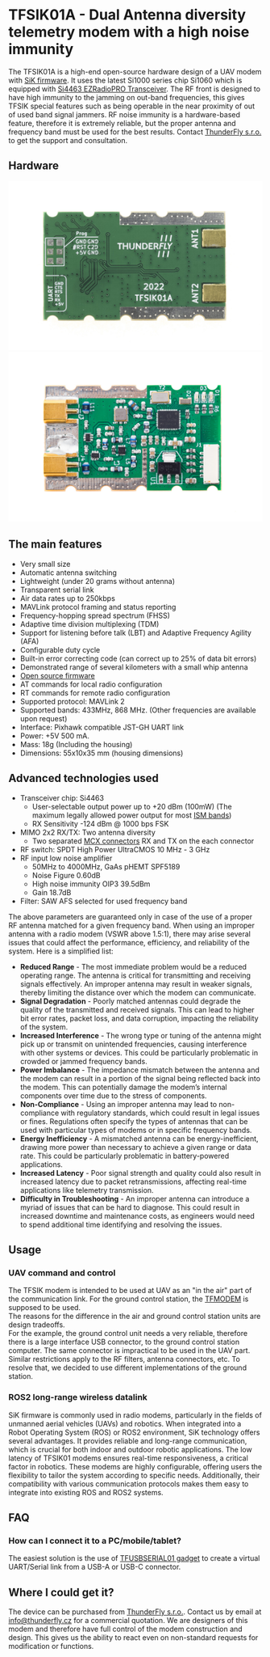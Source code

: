 # TFSIK01A - Dual Antenna diversity telemetry modem with a high noise immunity 

The TFSIK01A is a high-end open-source hardware design of a UAV modem with [SiK firmware](https://github.com/ThunderFly-aerospace/SiK). It uses the latest Si1000 series chip Si1060 which is equipped with [Si4463 EZRadioPRO Transceiver](https://www.silabs.com/documents/public/data-sheets/Si4463-61-60-C.pdf).
The RF front is designed to have high immunity to the jamming on out-band frequencies, this gives TFSIK special features such as being operable in the near proximity of out of used band signal jammers.  RF noise immunity is a hardware-based feature, therefore it is extremely reliable, but the proper antenna and frequency band must be used for the best results. Contact [ThunderFly s.r.o.](https://www.thunderfly.cz/) to get the support and consultation. 

## Hardware

![TFSIK01A bottom view](doc/img/TFSIK01_1.jpg)
![TFSIK01A top view](doc/img/TFSIK01_3.jpg) 

## The main features

   * Very small size
   * Automatic antenna switching
   * Lightweight (under 20 grams without antenna)
   * Transparent serial link
   * Air data rates up to 250kbps
   * MAVLink protocol framing and status reporting
   * Frequency-hopping spread spectrum (FHSS)
   * Adaptive time division multiplexing (TDM)
   * Support for listening before talk (LBT) and Adaptive Frequency Agility (AFA)
   * Configurable duty cycle
   * Built-in error correcting code (can correct up to 25% of data bit errors)
   * Demonstrated range of several kilometers with a small whip antenna
   * [Open source firmware]((https://github.com/ThunderFly-aerospace/SiK))
   * AT commands for local radio configuration
   * RT commands for remote radio configuration
   * Supported protocol: MAVLink 2
   * Supported bands: 433MHz, 868 MHz. (Other frequencies are available upon request)
   * Interface: Pixhawk compatible JST-GH UART link
   * Power: +5V 500 mA.
   * Mass: 18g (Including the housing)
   * Dimensions: 55x10x35 mm (housing dimensions)


 ## Advanced technologies used
  
  * Transceiver chip: Si4463
    * User-selectable output power up to +20 dBm (100mW) (The maximum legally allowed power output for most [ISM bands](https://en.wikipedia.org/wiki/ISM_radio_band))
    * RX Sensitivity -124 dBm @ 1000 bps FSK
  * MIMO 2x2 RX/TX: Two antenna diversity
    * Two separated [MCX connectors](https://en.wikipedia.org/wiki/MCX_connector) RX and TX on the each connector
  * RF switch: SPDT High Power UltraCMOS 10 MHz - 3 GHz
  * RF input low noise amplifier
    * 50MHz to 4000MHz, GaAs pHEMT SPF5189
    * Noise Figure 0.60dB
    * High noise immunity OIP3 39.5dBm
    * Gain 18.7dB
  * Filter: SAW AFS selected for used frequency band

The above parameters are guaranteed only in case of the use of a proper RF antenna matched for a given frequency band. When using an improper antenna with a radio modem (VSWR above 1.5:1), there may arise several issues that could affect the performance, efficiency, and reliability of the system. Here is a simplified list: 

  - **Reduced Range** - The most immediate problem would be a reduced operating range. The antenna is critical for transmitting and receiving signals effectively. An improper antenna may result in weaker signals, thereby limiting the distance over which the modem can communicate.
  - **Signal Degradation** - Poorly matched antennas could degrade the quality of the transmitted and received signals. This can lead to higher bit error rates, packet loss, and data corruption, impacting the reliability of the system.
  - **Increased Interference** - The wrong type or tuning of the antenna might pick up or transmit on unintended frequencies, causing interference with other systems or devices. This could be particularly problematic in crowded or jammed frequency bands.
  - **Power Imbalance** - The impedance mismatch between the antenna and the modem can result in a portion of the signal being reflected back into the modem. This can potentially damage the modem’s internal components over time due to the stress of components.
  - **Non-Compliance** - Using an improper antenna may lead to non-compliance with regulatory standards, which could result in legal issues or fines. Regulations often specify the types of antennas that can be used with particular types of modems or in specific frequency bands.
  - **Energy Inefficiency** - A mismatched antenna can be energy-inefficient, drawing more power than necessary to achieve a given range or data rate. This could be particularly problematic in battery-powered applications.
  - **Increased Latency** - Poor signal strength and quality could also result in increased latency due to packet retransmissions, affecting real-time applications like telemetry transmission.
  - **Difficulty in Troubleshooting** - An improper antenna can introduce a myriad of issues that can be hard to diagnose. This could result in increased downtime and maintenance costs, as engineers would need to spend additional time identifying and resolving the issues.

## Usage 

### UAV command and control

The TFSIK modem is intended to be used at UAV as an "in the air" part of the communication link. For the ground control station, the [TFMODEM](https://github.com/ThunderFly-aerospace/TFMODEM01) is supposed to be used.  
The reasons for the difference in the air and ground control station units are design tradeoffs.  
For the example, the ground control unit needs a very reliable, therefore there is a large interface USB connector, to the ground control station computer. 
The same connector is impractical to be used in the UAV part. Similar restrictions apply to the RF filters, antenna connectors, etc. To resolve that, we decided to use different implementations of the ground station. 

### ROS2 long-range wireless datalink

SiK firmware is commonly used in radio modems, particularly in the fields of unmanned aerial vehicles (UAVs) and robotics. When integrated into a Robot Operating System (ROS) or ROS2 environment, SiK technology offers several advantages. It provides reliable and long-range communication, which is crucial for both indoor and outdoor robotic applications. The low latency of TFSIK01 modems ensures real-time responsiveness, a critical factor in robotics. These modems are highly configurable, offering users the flexibility to tailor the system according to specific needs. Additionally, their compatibility with various communication protocols makes them easy to integrate into existing ROS and ROS2 systems. 

## FAQ

### How can I connect it to a PC/mobile/tablet? 

The easiest solution is the use of [TFUSBSERIAL01 gadget](https://github.com/ThunderFly-aerospace/TFUSBSERIAL01) to create a virtual UART/Serial link from a USB-A or USB-C connector. 

## Where I could get it?  

The device can be purchased from [ThunderFly s.r.o.](https://www.thunderfly.cz/). Contact us by email at info@thunderfly.cz for a commercial quotation. We are designers of this modem and therefore have full control of the modem construction and design. This gives us the ability to react even on non-standard requests for modification or functions. 
